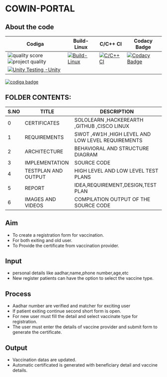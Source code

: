 # COWIN-PORTAL

## About the code
| Codiga  | Build-Linux | C/C++ CI | Codacy Badge |
| --- | ------|------| ----|
| ![quality score](https://api.codiga.io/project/31240/score/svg)  ![project quality](https://api.codiga.io/project/31240/status/svg) |[![Build-Linux](https://github.com/rajprasanth27k/M1_COWIN-PORTAL_UTI/actions/workflows/Build-Linux.yml/badge.svg)](https://github.com/rajprasanth27k/M1_COWIN-PORTAL_UTI/actions/workflows/Build-Linux.yml) |[![C/C++ CI](https://github.com/rajprasanth27k/M1_COWIN-PORTAL_UTI/actions/workflows/c-cpp.yml/badge.svg)](https://github.com/rajprasanth27k/M1_COWIN-PORTAL_UTI/actions/workflows/c-cpp.yml) |[![Codacy Badge](https://app.codacy.com/project/badge/Grade/c58fddf229f741a19649a6899703fa2e)](https://www.codacy.com/gh/rajprasanth27k/M1_COWIN-PORTAL_UTI/dashboard?utm_source=github.com&amp;utm_medium=referral&amp;utm_content=rajprasanth27k/M1_COWIN-PORTAL_UTI&amp;utm_campaign=Badge_Grade)|
| [![Unity Testing -Unity](https://github.com/rajprasanth27k/M1_COWIN-PORTAL_UTI/actions/workflows/unity.yml/badge.svg)](https://github.com/rajprasanth27k/M1_COWIN-PORTAL_UTI/actions/workflows/unity.yml)|

<a href="https://app.codiga.io/public/user/github/rajprasanth27k">
   <img src="https://api.codiga.io/public/badge/user/github/rajprasanth27k?style=light" alt="codiga badge" />
</a>


## FOLDER CONTENTS:
| S.NO |TITLE|DESCRIPTION
|--|--|--|
|0|CERTIFICATES  |SOLOLEARN ,HACKEREARTH ,GITHUB ,CISCO LINUX|
|1|REQUIREMENTS|SWOT ,4W1H ,HIGH LEVEL AND LOW LEVEL REQUIREMENTS|
|2|ARCHITECTURE|BEHAVIORAL AND STRUCTURE DIAGRAM|
|3|IMPLEMENTATION| SOURCE CODE|
|4|TESTPLAN AND OUTPUT|HIGH LEVEL AND LOW LEVEL TEST PLANS|
|5|REPORT|IDEA,REQUIREMENT,DESIGN,TEST PLAN|
|6|IMAGES AND VIDEOS|COMPILATION OUTPUT OF THE SOURCE CODE|


## Aim
*  To create a registration form for vaccination.
*  For both exiting and old user.
*  To Provide the certificate from vaccination provider.
## Input
* personal details like aadhar,name,phone number,age,etc
* New register patients can have the option to select the vaccine type.
## Process
* Aadhar number are verified and matcher for exciting user
* If patient exiting continue second short form is open.
* For new user must fill the detail and select vaccinate type for registration.
* The user must enter the details of vaccine provider and submit form to generate the certificate.

## Output
* Vaccination datas are updated.
* Automatic certificated is generated with beneficiary detail and vaccine details. 





